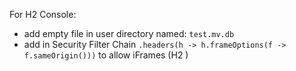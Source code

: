 For H2 Console:
 - add empty file in user directory named: `test.mv.db`
 - add in Security Filter Chain `.headers(h -> h.frameOptions(f -> f.sameOrigin()))` to allow iFrames (H2 )